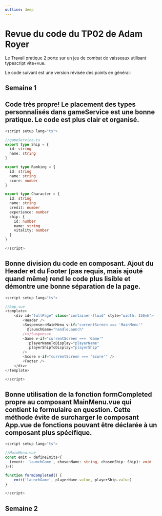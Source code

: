 ```yaml
---
outline: deep
---
```


# Revue du code du TP02 de Adam Royer

Le Travail pratique 2 porte sur un jeu de combat de vaisseaux utilisant typescript vite+vue.

Le code suivant est une version révisée des points en général:

## Semaine 1

## Code très propre! Le placement des types personnalisés dans gameService est une bonne pratique. Le code est plus clair et organisé.
```ts
<script setup lang="ts">

//gameService.ts
export type Ship = {
  id: string
  name: string
}

export type Ranking = {
  id: string
  name: string
  score: number
}

export type Character = {
  id: string
  name: string
  credit: number
  experience: number
  ship: {
    id: number
    name: string
    vitality: number
  }
}

</script>
```
## Bonne division du code en composant. Ajout du Header et du Footer (pas requis, mais ajouté quand même) rend le code plus lisible et démontre une bonne séparation de la page.
```ts 
<script setup lang="ts">

//App.vue
<template>
    <div id="fullPage" class="container-fluid" style="width: 150vh">
        <Header />
        <Suspense><MainMenu v-if="currentScreen === 'MainMenu'"
          @launchGame="handleLaunch"
        /></Suspense>
        <Game v-if="currentScreen === 'Game'"
          :playerNameToDisplay="playerName"
          :playerShipToDisplay="playerShip"
        />
        <Score v-if="currentScreen === 'Score'" />
        <Footer />
    </div>
</template>

</script>
```
## Bonne utilisation de la fonction formCompleted propre au composant MainMenu.vue qui contient le formulaire en question. Cette méthode évite de surcharger le composant App.vue de fonctions pouvant être déclarée à un composant plus spécifique.
```ts
<script setup lang="ts">

//MainMenu.vue
const emit = defineEmits<{
  (event: 'launchGame', chosenName: string, chosenShip: Ship): void
}>()

function formCompleted() {  
    emit('launchGame', playerName.value, playerShip.value)
}

</script>
```

## Semaine 2

<script setup>
import { useData } from 'vitepress'

const { site, theme, page, frontmatter } = useData()
</script>